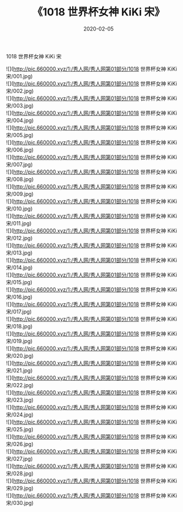 ﻿---
layout: post
title:  《1018 世界杯女神 KiKi 宋》
date:   2020-02-05
img: http://pic.660000.xyz/1:/秀人网/秀人网第01部分/1018 世界杯女神 KiKi 宋/000.jpg
categories: [美女, 清纯, 唯美]
---

1018 世界杯女神 KiKi 宋

  ![](http://pic.660000.xyz/1:/秀人网/秀人网第01部分/1018 世界杯女神 KiKi 宋/001.jpg) <br> ![](http://pic.660000.xyz/1:/秀人网/秀人网第01部分/1018 世界杯女神 KiKi 宋/002.jpg) <br> ![](http://pic.660000.xyz/1:/秀人网/秀人网第01部分/1018 世界杯女神 KiKi 宋/003.jpg) <br> ![](http://pic.660000.xyz/1:/秀人网/秀人网第01部分/1018 世界杯女神 KiKi 宋/004.jpg) <br> ![](http://pic.660000.xyz/1:/秀人网/秀人网第01部分/1018 世界杯女神 KiKi 宋/005.jpg) <br> ![](http://pic.660000.xyz/1:/秀人网/秀人网第01部分/1018 世界杯女神 KiKi 宋/006.jpg) <br> ![](http://pic.660000.xyz/1:/秀人网/秀人网第01部分/1018 世界杯女神 KiKi 宋/007.jpg) <br> ![](http://pic.660000.xyz/1:/秀人网/秀人网第01部分/1018 世界杯女神 KiKi 宋/008.jpg) <br> ![](http://pic.660000.xyz/1:/秀人网/秀人网第01部分/1018 世界杯女神 KiKi 宋/009.jpg) <br> ![](http://pic.660000.xyz/1:/秀人网/秀人网第01部分/1018 世界杯女神 KiKi 宋/010.jpg) <br> ![](http://pic.660000.xyz/1:/秀人网/秀人网第01部分/1018 世界杯女神 KiKi 宋/011.jpg) <br> ![](http://pic.660000.xyz/1:/秀人网/秀人网第01部分/1018 世界杯女神 KiKi 宋/012.jpg) <br> ![](http://pic.660000.xyz/1:/秀人网/秀人网第01部分/1018 世界杯女神 KiKi 宋/013.jpg) <br> ![](http://pic.660000.xyz/1:/秀人网/秀人网第01部分/1018 世界杯女神 KiKi 宋/014.jpg) <br> ![](http://pic.660000.xyz/1:/秀人网/秀人网第01部分/1018 世界杯女神 KiKi 宋/015.jpg) <br> ![](http://pic.660000.xyz/1:/秀人网/秀人网第01部分/1018 世界杯女神 KiKi 宋/016.jpg) <br> ![](http://pic.660000.xyz/1:/秀人网/秀人网第01部分/1018 世界杯女神 KiKi 宋/017.jpg) <br> ![](http://pic.660000.xyz/1:/秀人网/秀人网第01部分/1018 世界杯女神 KiKi 宋/018.jpg) <br> ![](http://pic.660000.xyz/1:/秀人网/秀人网第01部分/1018 世界杯女神 KiKi 宋/019.jpg) <br> ![](http://pic.660000.xyz/1:/秀人网/秀人网第01部分/1018 世界杯女神 KiKi 宋/020.jpg) <br> ![](http://pic.660000.xyz/1:/秀人网/秀人网第01部分/1018 世界杯女神 KiKi 宋/021.jpg) <br> ![](http://pic.660000.xyz/1:/秀人网/秀人网第01部分/1018 世界杯女神 KiKi 宋/022.jpg) <br> ![](http://pic.660000.xyz/1:/秀人网/秀人网第01部分/1018 世界杯女神 KiKi 宋/023.jpg) <br> ![](http://pic.660000.xyz/1:/秀人网/秀人网第01部分/1018 世界杯女神 KiKi 宋/024.jpg) <br> ![](http://pic.660000.xyz/1:/秀人网/秀人网第01部分/1018 世界杯女神 KiKi 宋/025.jpg) <br> ![](http://pic.660000.xyz/1:/秀人网/秀人网第01部分/1018 世界杯女神 KiKi 宋/026.jpg) <br> ![](http://pic.660000.xyz/1:/秀人网/秀人网第01部分/1018 世界杯女神 KiKi 宋/027.jpg) <br> ![](http://pic.660000.xyz/1:/秀人网/秀人网第01部分/1018 世界杯女神 KiKi 宋/028.jpg) <br> ![](http://pic.660000.xyz/1:/秀人网/秀人网第01部分/1018 世界杯女神 KiKi 宋/029.jpg) <br> ![](http://pic.660000.xyz/1:/秀人网/秀人网第01部分/1018 世界杯女神 KiKi 宋/030.jpg) <br>